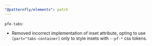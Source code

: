 ```yaml
---
"@patternfly/elements": patch
---
```


`pfe-tabs`:
 - Removed incorrect implementation of inset attribute, opting to use `[part="tabs-container]` only to style insets with `--pf-*` css tokens.